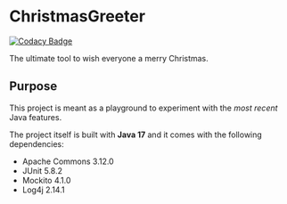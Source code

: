 # ChristmasGreeter

[![Codacy Badge](https://app.codacy.com/project/badge/Grade/361904c6ec0d4a1490aa7d5593f8e26a)](https://www.codacy.com/gh/rob93c/ChristmasGreeter/dashboard?utm_source=github.com&amp;utm_medium=referral&amp;utm_content=rob93c/ChristmasGreeter&amp;utm_campaign=Badge_Grade)

The ultimate tool to wish everyone a merry Christmas.

## Purpose
This project is meant as a playground to experiment with the _most recent_ Java features.

The project itself is built with **Java 17** and it comes with the following dependencies:

* Apache Commons 3.12.0
* JUnit 5.8.2
* Mockito 4.1.0
* Log4j 2.14.1
